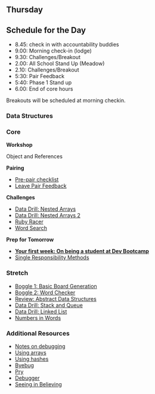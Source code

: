 ## Thursday
## Schedule for the Day

- 8.45: check in with accountability buddies
- 9.00: Morning check-in (lodge)
- 9.30: Challenges/Breakout
- 2.00: All School Stand Up (Meadow)
- 2.10: Challenges/Breakout
- 5:30: Pair Feedback
- 5:40: Phase 1 Stand up
- 6.00: End of core hours

Breakouts will be scheduled at morning checkin.

### Data Structures

### Core

**Workshop**

Object and References

**Pairing**
- [Pre-pair checklist](../resources/pair-checkin-tips.md)
- [Leave Pair Feedback](../feedback.md)

**Challenges**

- [Data Drill: Nested Arrays](../../../../data-drill-nested-arrays-challenge)
- [Data Drill: Nested Arrays 2](../../../../nested-arrays-2-ruby-for-conversion-and-seeding-challenge)
- [Ruby Racer](../../../../ruby-racer-1-outrageous-fortune-challenge)
- [Word Search](../../../../ruby-word-search-challenge)

**Prep for Tomorrow**

- **[Your first week: On being a student at Dev Bootcamp](../readings/being-at-dev-bootcamp.md)**
- [Single Responsibility Methods](../readings/single-responsibility-methods/README.md)

### Stretch

- [Boggle 1: Basic Board Generation](../../../../boggle-1-basic-board-generation-challenge)
- [Boggle 2: Word Checker](../../../../boggle-2-word-checker-challenge)
- [Review: Abstract Data Structures](../../../../review-abstract-data-structures-challenge)
- [Data Drill: Stack and Queue](../../../../data-drill-stack-and-queue-challenge)
- [Data Drill: Linked List](../../../../data-drill-linked-list-challenge)
- [Numbers in Words](../../../../numbers-in-words-challenge)

### Additional Resources

- [Notes on debugging](../resources/debugging.md)
- [Using arrays](http://blog.teamtreehouse.com/ruby-arrays)
- [Using hashes](http://teamtreehouse.com/library/ruby-foundations#hashes)
- [Byebug](https://rubygems.org/gems/byebug)
- [Pry](http://pryrepl.org/)
- [Debugger](http://www.tutorialspoint.com/ruby/ruby_debugger.htm)
- [Seeing in Believing](https://github.com/JoshCheek/sublime-text-2-seeing-is-believing)
